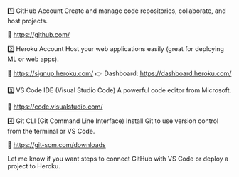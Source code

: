 1️⃣ GitHub Account
Create and manage code repositories, collaborate, and host projects.

🔗 https://github.com/

2️⃣ Heroku Account
Host your web applications easily (great for deploying ML or web apps).

🔗 https://signup.heroku.com/
👉 Dashboard: https://dashboard.heroku.com/

3️⃣ VS Code IDE (Visual Studio Code)
A powerful code editor from Microsoft.

🔗 https://code.visualstudio.com/

4️⃣ Git CLI (Git Command Line Interface)
Install Git to use version control from the terminal or VS Code.

🔗 https://git-scm.com/downloads

Let me know if you want steps to connect GitHub with VS Code or deploy a project to Heroku.








